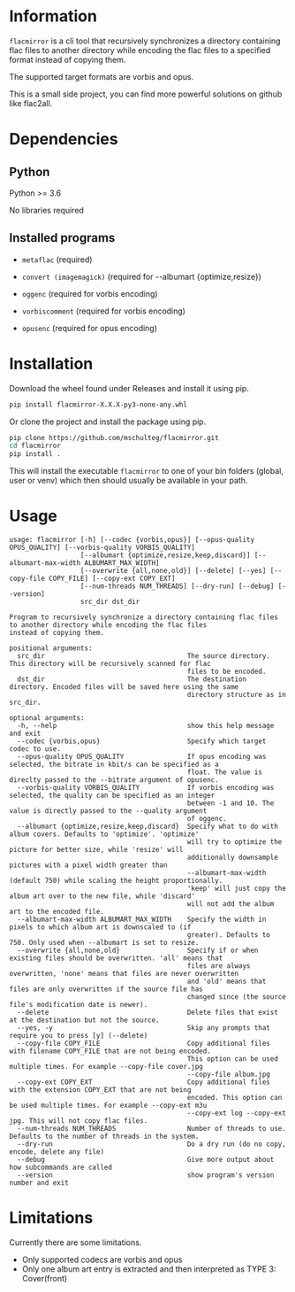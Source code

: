 # Information
`flacmirror` is a cli tool that recursively synchronizes a directory containing flac files
to another directory while encoding the flac files to a specified format instead of copying them.

The supported target formats are vorbis and opus.

This is a small side project, you can find more powerful solutions on github like flac2all.

# Dependencies
## Python

Python >= 3.6

No libraries required

## Installed programs
- `metaflac` (required)

- `convert (imagemagick)` (required for --albumart {optimize,resize})

- `oggenc` (required for vorbis encoding)

- `vorbiscomment` (required for vorbis encoding)

- `opusenc` (required for opus encoding)

# Installation

Download the wheel found under Releases and install it using pip.

```bash
pip install flacmirror-X.X.X-py3-none-any.whl
```

Or clone the project and install the package using pip.

```bash
pip clone https://github.com/mschulteg/flacmirror.git
cd flacmirror
pip install .
```

This will install the executable `flacmirror` to one of your bin folders (global, user or venv)
which then should usually be available in your path.

# Usage
```
usage: flacmirror [-h] [--codec {vorbis,opus}] [--opus-quality OPUS_QUALITY] [--vorbis-quality VORBIS_QUALITY]
                  [--albumart {optimize,resize,keep,discard}] [--albumart-max-width ALBUMART_MAX_WIDTH]
                  [--overwrite {all,none,old}] [--delete] [--yes] [--copy-file COPY_FILE] [--copy-ext COPY_EXT]
                  [--num-threads NUM_THREADS] [--dry-run] [--debug] [--version]
                  src_dir dst_dir

Program to recursively synchronize a directory containing flac files to another directory while encoding the flac files
instead of copying them.

positional arguments:
  src_dir                                    The source directory. This directory will be recursively scanned for flac
                                             files to be encoded.
  dst_dir                                    The destination directory. Encoded files will be saved here using the same
                                             directory structure as in src_dir.

optional arguments:
  -h, --help                                 show this help message and exit
  --codec {vorbis,opus}                      Specify which target codec to use.
  --opus-quality OPUS_QUALITY                If opus encoding was selected, the bitrate in kbit/s can be specified as a
                                             float. The value is direclty passed to the --bitrate argument of opusenc.
  --vorbis-quality VORBIS_QUALITY            If vorbis encoding was selected, the quality can be specified as an integer
                                             between -1 and 10. The value is directly passed to the --quality argument
                                             of oggenc.
  --albumart {optimize,resize,keep,discard}  Specify what to do with album covers. Defaults to 'optimize'. 'optimize'
                                             will try to optimize the picture for better size, while 'resize' will
                                             additionally downsample pictures with a pixel width greater than
                                             --albumart-max-width (default 750) while scaling the height proportionally.
                                             'keep' will just copy the album art over to the new file, while 'discard'
                                             will not add the album art to the encoded file.
  --albumart-max-width ALBUMART_MAX_WIDTH    Specify the width in pixels to which album art is downscaled to (if
                                             greater). Defaults to 750. Only used when --albumart is set to resize.
  --overwrite {all,none,old}                 Specify if or when existing files should be overwritten. 'all' means that
                                             files are always overwritten, 'none' means that files are never overwritten
                                             and 'old' means that files are only overwritten if the source file has
                                             changed since (the source file's modification date is newer).
  --delete                                   Delete files that exist at the destination but not the source.
  --yes, -y                                  Skip any prompts that require you to press [y] (--delete)
  --copy-file COPY_FILE                      Copy additional files with filename COPY_FILE that are not being encoded.
                                             This option can be used multiple times. For example --copy-file cover.jpg
                                             --copy-file album.jpg
  --copy-ext COPY_EXT                        Copy additional files with the extension COPY_EXT that are not being
                                             encoded. This option can be used multiple times. For example --copy-ext m3u
                                             --copy-ext log --copy-ext jpg. This will not copy flac files.
  --num-threads NUM_THREADS                  Number of threads to use. Defaults to the number of threads in the system.
  --dry-run                                  Do a dry run (do no copy, encode, delete any file)
  --debug                                    Give more output about how subcommands are called
  --version                                  show program's version number and exit
```

# Limitations
Currently there are some limitations.
- Only supported codecs are vorbis and opus
- Only one album art entry is extracted and then interpreted as TYPE 3: Cover(front)
